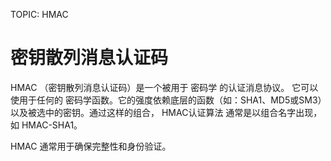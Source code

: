 TOPIC: HMAC

# 密钥散列消息认证码

HMAC （密钥散列消息认证码）是一个被用于 密码学 的认证消息协议。 它可以使用于任何的 密码学函数。它的强度依赖底层的函数（如：SHA1、MD5或SM3）以及被选中的密钥。通过这样的组合，
HMAC认证算法 通常是以组合名字出现，如 HMAC-SHA1。

HMAC 通常用于确保完整性和身份验证。
